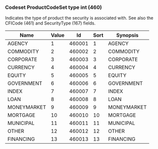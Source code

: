### Codeset ProductCodeSet type int (460)

Indicates the type of product the security is associated with. See also the CFICode (461) and SecurityType (167) fields.

| Name        | Value | Id     | Sort | Synopsis    |
|-------------|-------|--------|------|-------------|
| AGENCY      | 1     | 460001 | 1    | AGENCY      |
| COMMODITY   | 2     | 460002 | 2    | COMMODITY   |
| CORPORATE   | 3     | 460003 | 3    | CORPORATE   |
| CURRENCY    | 4     | 460004 | 4    | CURRENCY    |
| EQUITY      | 5     | 460005 | 5    | EQUITY      |
| GOVERNMENT  | 6     | 460006 | 6    | GOVERNMENT  |
| INDEX       | 7     | 460007 | 7    | INDEX       |
| LOAN        | 8     | 460008 | 8    | LOAN        |
| MONEYMARKET | 9     | 460009 | 9    | MONEYMARKET |
| MORTGAGE    | 10    | 460010 | 10   | MORTGAGE    |
| MUNICIPAL   | 11    | 460011 | 11   | MUNICIPAL   |
| OTHER       | 12    | 460012 | 12   | OTHER       |
| FINANCING   | 13    | 460013 | 13   | FINANCING   |

